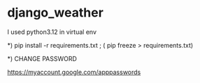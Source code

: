 # django_weather
I used python3.12 in  virtual env

*) pip install -r requirements.txt ; (  pip freeze > requirements.txt)

*) CHANGE PASSWORD


https://myaccount.google.com/apppasswords
